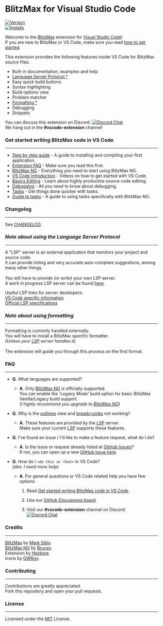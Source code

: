 # BlitzMax for Visual Studio Code
[![Version](https://vsmarketplacebadge.apphb.com/version/hezkore.BlitzMax.svg)](https://marketplace.visualstudio.com/items?itemName=hezkore.Blitzmax)\
[![Installs](https://vsmarketplacebadge.apphb.com/installs-short/hezkore.BlitzMax.svg)](https://marketplace.visualstudio.com/items?itemName=hezkore.BlitzMax)

Welcome to the [BlitzMax](https://blitzmax.org/) extension for [Visual Studio Code](https://code.visualstudio.com/)!\
If you are new to BlitzMax or VS Code, make sure you read [how to get started](#get-started-writing-blitzmax-code-in-vs-code).

This extension provides the following features inside VS Code for BlitzMax source files:

* Built-in documentation, examples and help
* [Language Server Protocol *](#note-about-using-the-language-server-protocol)
* Easy quick build buttons
* Syntax highlighting
* Build options view
* Problem matcher
* [Formatting *](#note-about-using-formatting)
* Debugging
* Snippets

You can discuss this extension on Discord: [![Discord Chat](https://img.shields.io/discord/613699895139762176.svg?logo=discord&style=social)](https://discord.gg/yF6PMaY5aE)\
We hang out in the **#vscode-extension** channel!

### **Get started writing BlitzMax code in VS Code**
---
* [Step by step guide](https://github.com/Hezkore/vscode-blitzmax-support/discussions/10) - A guide to installing and compiling your first application.
* [Extension FAQ](#faq) - Make sure you read this first.
* [BlitzMax NG](https://blitzmax.org/docs/en/setup/get_started/) - Everything you need to start using BlitzMax NG.
* [VS Code Introduction](https://code.visualstudio.com/docs/getstarted/introvideos) - Videos on how to get started with VS Code.
* [Basics Editing](https://code.visualstudio.com/docs/editor/codebasics) - Learn about highly productive source code editing.
* [Debugging](https://code.visualstudio.com/docs/editor/debugging) - All you need to know about debugging.
* [Tasks](https://code.visualstudio.com/docs/editor/tasks) - Get things done quicker with tasks.
* [Guide to tasks](https://github.com/Hezkore/vscode-blitzmax-support/discussions/12) - A guide to using tasks specifically with BlitzMax NG.

### **Changelog**
---
See [CHANGELOG](https://marketplace.visualstudio.com/items/Hezkore.blitzmax/changelog).

### ***Note about using the Language Server Protocol***
---
A "LSP" server is an external application that monitors your project and source code.\
It can provide linting and very accurate auto-complete suggestions, among many other things.\
\
You will have to provide _(or write)_ your own LSP server.\
A work in progress LSP server can be found [here](https://github.com/GWRon/bmxng-languageserver).

Useful LSP links for server developers:\
[VS Code specific information](https://code.visualstudio.com/api/language-extensions/language-server-extension-guide)\
[Official LSP specifications](https://microsoft.github.io/language-server-protocol/specifications/specification-current/)

### ***Note about using formatting***
---
Formatting is currently handled externally.\
You will have to install a BlitzMax specific formatter.\
_(Unless your [LSP](#note-about-using-the-language-server-protocol)  server handles it)_\
\
The extension will guide you through this process on the first format.

### FAQ
---
* **Q**. What languages are supported?
	* **A**. Only [BlitzMax NG](https://blitzmax.org/) is officially supported.\
	You can enable the *'Legacy Mode'* build option for basic BlitzMax Vanilla/Legacy build support.\
	_(I highly recommend you upgrade to [BlitzMax NG](https://blitzmax.org/))_

* **Q**. Why is the [outlines](https://code.visualstudio.com/docs/getstarted/userinterface#_outline-view) view and [breadcrumbs](https://code.visualstudio.com/docs/editor/editingevolved#_breadcrumbs) not working?
	* **A**. These features are provided by the [LSP](#note-about-using-the-language-server-protocol) server.\
	Make sure your current [LSP](#note-about-using-the-language-server-protocol) supports these features.

* **Q**. I've found an issue / I'd like to make a feature request\, what do I do?
	* **A**. Is the issue or request already listed at [GitHub Issues](https://github.com/Hezkore/vscode-blitzmax-support/issues)?\
	If not, you can open up a new [GitHub issue here](https://github.com/Hezkore/vscode-blitzmax-support/issues/new).

* **Q**. How do I _`<do this or that>`_ in VS Code?\
	_(aka. I need more help)_
	* **A**. For general questions or VS Code related help you have few options:
		
		1. Read [Get started writing BlitzMax code in VS Code](#get-started-writing-blitzmax-code-in-vs-code).
		
		2. Use our [GitHub Discussions board](https://github.com/Hezkore/vscode-blitzmax-support/discussions).
		3. Visit our **#vscode-extension** channel on Discord: [![Discord Chat](https://img.shields.io/discord/613699895139762176.svg?logo=discord&style=social)](https://discord.gg/yF6PMaY5aE)

### **Credits**
---
[BlitzMax](https://nitrologic.itch.io/blitzmax/) by [Mark Sibly](https://github.com/blitz-research).\
[BlitzMax NG](https://blitzmax.org/) by [Brucey](https://github.com/woollybah).\
Extension by [Hezkore](https://github.com/Hezkore).\
Icons by [GWRon](https://github.com/GWRon).


### **Contributing**
---
Contributions are greatly appreciated.\
Fork this repository and open your pull requests.

### **License**
---
Licensed under the [MIT](https://github.com/Hezkore/vscode-blitzmax-support/blob/master/LICENSE.md) License.
